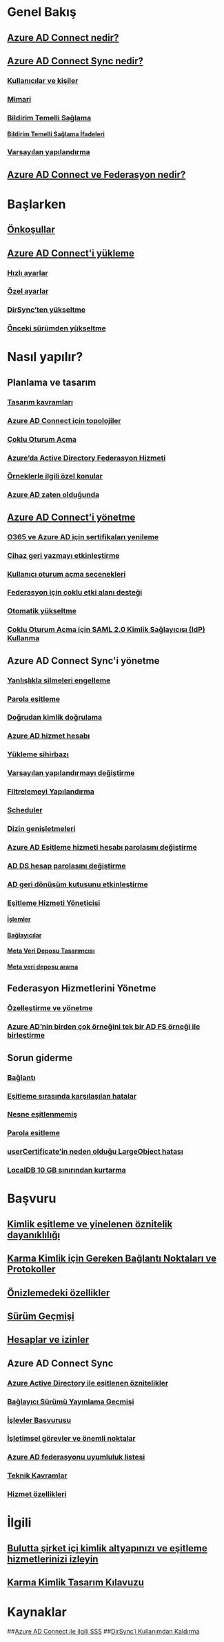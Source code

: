 # Genel Bakış
## [Azure AD Connect nedir?](active-directory-aadconnect.md)
## [Azure AD Connect Sync nedir?](active-directory-aadconnectsync-whatis.md)
### [Kullanıcılar ve kişiler](active-directory-aadconnectsync-understanding-users-and-contacts.md)
### [Mimari](active-directory-aadconnectsync-understanding-architecture.md)
### [Bildirim Temelli Sağlama](active-directory-aadconnectsync-understanding-declarative-provisioning.md)
#### [Bildirim Temelli Sağlama İfadeleri](active-directory-aadconnectsync-understanding-declarative-provisioning-expressions.md)
### [Varsayılan yapılandırma](active-directory-aadconnectsync-understanding-default-configuration.md)
## [Azure AD Connect ve Federasyon nedir?](active-directory-aadconnectfed-whatis.md)


# Başlarken
## [Önkoşullar](active-directory-aadconnect-prerequisites.md)
## [Azure AD Connect'i yükleme](active-directory-aadconnect-select-installation.md)
### [Hızlı ayarlar](active-directory-aadconnect-get-started-express.md)
### [Özel ayarlar](active-directory-aadconnect-get-started-custom.md)
### [DirSync’ten yükseltme](active-directory-aadconnect-dirsync-upgrade-get-started.md)
### [Önceki sürümden yükseltme](active-directory-aadconnect-upgrade-previous-version.md)


# Nasıl yapılır?
## Planlama ve tasarım
### [Tasarım kavramları](active-directory-aadconnect-design-concepts.md)
### [Azure AD Connect için topolojiler](active-directory-aadconnect-topologies.md)
### [Çoklu Oturum Açma](active-directory-aadconnect-sso.md)
### [Azure’da Active Directory Federasyon Hizmeti](active-directory-aadconnect-azure-adfs.md)
### [Örneklerle ilgili özel konular](active-directory-aadconnect-instances.md)
### [Azure AD zaten olduğunda](active-directory-aadconnect-existing-tenant.md)
## [Azure AD Connect'i yönetme](active-directory-aadconnect-whats-next.md)
### [O365 ve Azure AD için sertifikaları yenileme](active-directory-aadconnect-o365-certs.md)
### [Cihaz geri yazmayı etkinleştirme](active-directory-aadconnect-feature-device-writeback.md)
### [Kullanıcı oturum açma seçenekleri](active-directory-aadconnect-user-signin.md)
### [Federasyon için çoklu etki alanı desteği](active-directory-aadconnect-multiple-domains.md)
### [Otomatik yükseltme](active-directory-aadconnect-feature-automatic-upgrade.md)
### [Çoklu Oturum Açma için SAML 2.0 Kimlik Sağlayıcısı (IdP) Kullanma](active-directory-aadconnect-federation-saml-idp.md)



## Azure AD Connect Sync'i yönetme
### [Yanlışlıkla silmeleri engelleme](active-directory-aadconnectsync-feature-prevent-accidental-deletes.md)
### [Parola eşitleme](active-directory-aadconnectsync-implement-password-synchronization.md)
### [Doğrudan kimlik doğrulama](active-directory-aadconnect-pass-through-authentication.md)
### [Azure AD hizmet hesabı](active-directory-aadconnectsync-howto-azureadaccount.md)
### [Yükleme sihirbazı](active-directory-aadconnectsync-installation-wizard.md)
### [Varsayılan yapılandırmayı değiştirme](active-directory-aadconnectsync-best-practices-changing-default-configuration.md)
### [Filtrelemeyi Yapılandırma](active-directory-aadconnectsync-configure-filtering.md)
### [Scheduler](active-directory-aadconnectsync-feature-scheduler.md)
### [Dizin genişletmeleri](active-directory-aadconnectsync-feature-directory-extensions.md)

### [Azure AD Eşitleme hizmeti hesabı parolasını değiştirme](active-directory-aadconnectsync-change-serviceacct-pass.md)
### [AD DS hesap parolasını değiştirme](active-directory-aadconnectsync-change-addsacct-pass.md)
### [AD geri dönüşüm kutusunu etkinleştirme](active-directory-aadconnectsync-recycle-bin.md)

### [Eşitleme Hizmeti Yöneticisi](active-directory-aadconnectsync-service-manager-ui.md)
#### [İşlemler](active-directory-aadconnectsync-service-manager-ui-operations.md)
#### [Bağlayıcılar](active-directory-aadconnectsync-service-manager-ui-connectors.md)
#### [Meta Veri Deposu Tasarımcısı](active-directory-aadconnectsync-service-manager-ui-mvdesigner.md)
#### [Meta veri deposu arama](active-directory-aadconnectsync-service-manager-ui-mvsearch.md)


## Federasyon Hizmetlerini Yönetme
### [Özelleştirme ve yönetme](active-directory-aadconnect-federation-management.md)
### [Azure AD’nin birden çok örneğini tek bir AD FS örneği ile birleştirme](active-directory-aadconnectfed-single-adfs-multitenant-federation.md)


## Sorun giderme
### [Bağlantı](active-directory-aadconnect-troubleshoot-connectivity.md)
### [Eşitleme sırasında karşılaşılan hatalar](active-directory-aadconnect-troubleshoot-sync-errors.md)
### [Nesne eşitlenmemiş](active-directory-aadconnectsync-troubleshoot-object-not-syncing.md)
### [Parola eşitleme](active-directory-aadconnectsync-troubleshoot-password-synchronization.md)
### [userCertificate’in neden olduğu LargeObject hatası](active-directory-aadconnectsync-largeobjecterror-usercertificate.md)
### [LocalDB 10 GB sınırından kurtarma](active-directory-aadconnect-recover-from-localdb-10gb-limit.md)

# Başvuru
## [Kimlik eşitleme ve yinelenen öznitelik dayanıklılığı](active-directory-aadconnectsyncservice-duplicate-attribute-resiliency.md)
## [Karma Kimlik için Gereken Bağlantı Noktaları ve Protokoller](active-directory-aadconnect-ports.md)
## [Önizlemedeki özellikler](active-directory-aadconnect-feature-preview.md)
## [Sürüm Geçmişi](active-directory-aadconnect-version-history.md)
## [Hesaplar ve izinler](active-directory-aadconnect-accounts-permissions.md)

## Azure AD Connect Sync
### [Azure Active Directory ile eşitlenen öznitelikler](active-directory-aadconnectsync-attributes-synchronized.md)
### [Bağlayıcı Sürümü Yayınlama Geçmişi](active-directory-aadconnectsync-connector-version-history.md)
### [İşlevler Başvurusu](active-directory-aadconnectsync-functions-reference.md)
### [İşletimsel görevler ve önemli noktalar](active-directory-aadconnectsync-operations.md)
### [Azure AD federasyonu uyumluluk listesi](active-directory-aadconnect-federation-compatibility.md)
### [Teknik Kavramlar](active-directory-aadconnectsync-technical-concepts.md)
### [Hizmet özellikleri](active-directory-aadconnectsyncservice-features.md)




# İlgili
## [Bulutta şirket içi kimlik altyapınızı ve eşitleme hizmetlerinizi izleyin](../connect-health/active-directory-aadconnect-health.md)
## [Karma Kimlik Tasarım Kılavuzu](https://azure.microsoft.com/documentation/articles/active-directory-hybrid-identity-design-considerations-overview/)


# Kaynaklar
##[Azure AD Connect ile ilgili SSS](active-directory-aadconnect-faq.md)
##[DirSync’i Kullanımdan Kaldırma](active-directory-aadconnect-dirsync-deprecated.md)
